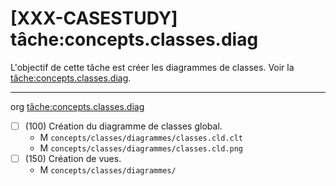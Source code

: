 [XXX-CASESTUDY] tâche:concepts.classes.diag
===========================================================

L'objectif de cette tâche est créer les diagrammes de classes.
 Voir la [tâche:concepts.classes.diag](https://modelscript.readthedocs.io/en/latest/tasks/concepts/concepts.classes.diag/index.html).

________
org [tâche:concepts.classes.diag](https://modelscript.readthedocs.io/en/latest/tasks/concepts/concepts.classes.diag/index.html)

- [ ] (100) Création du diagramme de classes global.
    - M ``concepts/classes/diagrammes/classes.cld.clt``
    - M ``concepts/classes/diagrammes/classes.cld.png``
- [ ] (150) Création de vues.
    - M ``concepts/classes/diagrammes/``
